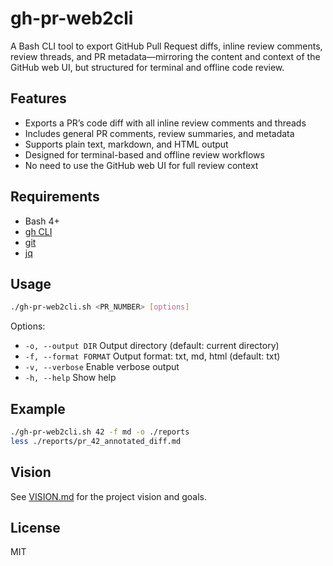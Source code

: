 # gh-pr-web2cli

A Bash CLI tool to export GitHub Pull Request diffs, inline review comments, review threads, and PR metadata—mirroring the content and context of the GitHub web UI, but structured for terminal and offline code review.

## Features
- Exports a PR’s code diff with all inline review comments and threads
- Includes general PR comments, review summaries, and metadata
- Supports plain text, markdown, and HTML output
- Designed for terminal-based and offline review workflows
- No need to use the GitHub web UI for full review context

## Requirements
- Bash 4+
- [gh CLI](https://cli.github.com/)
- [git](https://git-scm.com/)
- [jq](https://stedolan.github.io/jq/)

## Usage
```bash
./gh-pr-web2cli.sh <PR_NUMBER> [options]
```
Options:
- `-o, --output DIR`     Output directory (default: current directory)
- `-f, --format FORMAT`  Output format: txt, md, html (default: txt)
- `-v, --verbose`        Enable verbose output
- `-h, --help`           Show help

## Example
```bash
./gh-pr-web2cli.sh 42 -f md -o ./reports
less ./reports/pr_42_annotated_diff.md
```

## Vision
See [VISION.md](./VISION.md) for the project vision and goals.

## License
MIT 